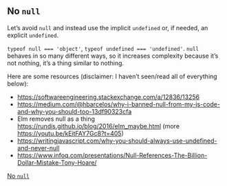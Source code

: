 ## No `null`

Let’s avoid `null` and instead use the implicit `undefined` or, if needed, an explicit `undefined`.

`typeof null === 'object'`, `typeof undefined === 'undefined'`. `null` behaves in so many different ways, so it increases complexity because it’s not nothing, it’s a thing similar to nothing.

Here are some resources (disclaimer: I haven’t seen/read all of everything below):

- https://softwareengineering.stackexchange.com/a/12836/13256
- https://medium.com/@hbarcelos/why-i-banned-null-from-my-js-code-and-why-you-should-too-13df90323cfa
- Elm removes null as a thing https://rundis.github.io/blog/2016/elm_maybe.html (more https://youtu.be/kEitFAY7Gc8?t=405)
- https://writingjavascript.com/why-you-should-always-use-undefined-and-never-null
- https://www.infoq.com/presentations/Null-References-The-Billion-Dollar-Mistake-Tony-Hoare/

[No `null`](https://github.com/kirkstrobeck/stash/blob/main/pull-request-responses.md#no-null)

